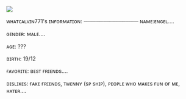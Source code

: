 <img
src="https://adriansblinkiecollection.neocities.org/dividers/cautiondivider2.gif" /></p>
<h9> ᴡʜᴀᴛᴄᴀʟᴠɪɴ771's ɪɴғᴏʀᴍᴀᴛɪᴏɴ: <h9>
┈┈┈┈┈┈┈┈┈┈┈┈┈┈┈┈┈
ɴᴀᴍᴇ:ᴇɴɢᴇʟ....

ɢᴇɴᴅᴇʀ: ᴍᴀʟᴇ.... 

ᴀɢᴇ: ???

ʙɪʀᴛʜ: 19/12

ғᴀᴠᴏʀɪᴛᴇ: ʙᴇsᴛ ғʀɪᴇɴᴅs.... 

ᴅɪsʟɪᴋᴇs: ғᴀᴋᴇ ғʀɪᴇɴᴅs, ᴛᴡᴇɴɴʏ (sᴘ sʜɪᴘ), ᴘᴇᴏᴘʟᴇ ᴡʜᴏ ᴍᴀᴋᴇs ғᴜɴ ᴏғ ᴍᴇ, ʜᴀᴛᴇʀ.... 

